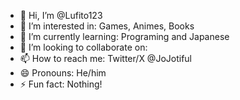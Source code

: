 - 👋 Hi, I’m @Lufito123
- 👀 I’m interested in: Games, Animes, Books
- 🌱 I’m currently learning: Programing and Japanese
- 💞️ I’m looking to collaborate on:
- 📫 How to reach me: Twitter/X @JoJotiful
- 😄 Pronouns: He/him
- ⚡ Fun fact: Nothing!
